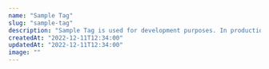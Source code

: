 ```yaml
---
name: "Sample Tag"
slug: "sample-tag"
description: "Sample Tag is used for development purposes. In production, this tag will not exist."
createdAt: "2022-12-11T12:34:00"
updatedAt: "2022-12-11T12:34:00"
image: ""
---
```

